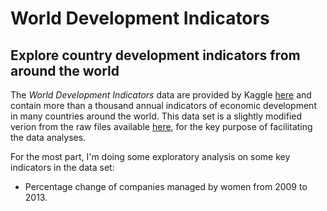 # World Development Indicators

## Explore country development indicators from around the world

The _World Development Indicators_ data are provided by Kaggle [here](https://www.kaggle.com/worldbank/world-development-indicators) and contain more than a thousand annual indicators of economic development in many countries around the world. This data set is a slightly modified verion from the raw files available [here](http://data.worldbank.org/data-catalog/world-development-indicators), for the key purpose of facilitating the data analyses.

For the most part, I'm doing some exploratory analysis on some key indicators in the data set:

 * Percentage change of companies managed by women from 2009 to 2013.